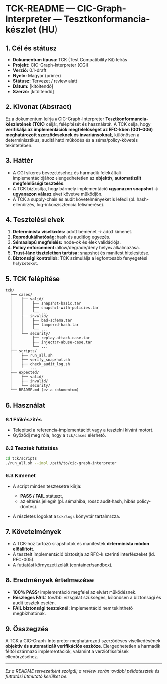 # TCK-README — CIC-Graph-Interpreter — Tesztkonformancia-készlet (HU)

## 1. Cél és státusz

* **Dokumentum típusa:** TCK (Test Compatibility Kit) leírás
* **Projekt:** CIC-Graph-Interpreter (CGI)
* **Verzió:** 0.1-draft
* **Nyelv:** Magyar (primer)
* **Státusz:** Tervezet / review alatt
* **Dátum:** [kitöltendő]
* **Szerző:** [kitöltendő]

## 2. Kivonat (Abstract)

Ez a dokumentum leírja a CIC-Graph-Interpreter **Tesztkonformancia-készletének (TCK)** célját, felépítését és használatát. A TCK célja, hogy **verifikálja az implementációk megfelelőségét az RFC-kben (001–006) meghatározott szerződéseknek és invariánsoknak**, különösen a determinisztikus, auditálható működés és a séma/policy-követés tekintetében.

## 3. Háttér

* A CGI sikeres bevezetéséhez és harmadik felek általi implementációjához elengedhetetlen az **objektív, automatizált megfelelőségi tesztelés**.
* A TCK biztosítja, hogy bármely implementáció **ugyanazon snapshot → ugyanazon válasz** elvet követve működjön.
* A TCK a supply-chain és audit követelményeket is lefedi (pl. hash-ellenőrzés, log-inkonzisztencia felismerése).

## 4. Tesztelési elvek

1. **Determinista viselkedés:** adott bemenet → adott kimenet.
2. **Reprodukálhatóság:** hash és auditlog egyezés.
3. **Sémaalapú megfelelés:** node-ok és élek validációja.
4. **Policy enforcement:** allow/degrade/deny helyes alkalmazása.
5. **Trust-lánc tiszteletben tartása:** snapshot és manifest hitelesítése.
6. **Biztonsági kontrollok:** TCK szimulálja a legfontosabb fenyegetési helyzeteket.

## 5. TCK felépítése

```
tck/
  ├── cases/
  │    ├── valid/
  │    │    ├── snapshot-basic.tar
  │    │    ├── snapshot-with-policies.tar
  │    │    └── ...
  │    ├── invalid/
  │    │    ├── bad-schema.tar
  │    │    ├── tampered-hash.tar
  │    │    └── ...
  │    └── security/
  │         ├── replay-attack-case.tar
  │         ├── injector-abuse-case.tar
  │         └── ...
  ├── scripts/
  │    ├── run_all.sh
  │    ├── verify_snapshot.sh
  │    ├── check_audit_log.sh
  │    └── ...
  ├── expected/
  │    ├── valid/
  │    ├── invalid/
  │    └── security/
  └── README.md (ez a dokumentum)
```

## 6. Használat

### 6.1 Előkészítés

* Telepítsd a referencia-implementációt vagy a tesztelni kívánt motort.
* Győződj meg róla, hogy a `tck/cases` elérhető.

### 6.2 Tesztek futtatása

```bash
cd tck/scripts
./run_all.sh --impl /path/to/cic-graph-interpreter
```

### 6.3 Kimenet

* A script minden tesztesetre kiírja:

    * **PASS / FAIL** státuszt,
    * az eltérés jellegét (pl. sémahiba, rossz audit-hash, hibás policy-döntés).
* A részletes logokat a `tck/logs` könyvtár tartalmazza.

## 7. Követelmények

* A TCK-hoz tartozó snapshotok és manifestek **determinista módon előállított**.
* A tesztelt implementáció biztosítja az RFC-k szerinti interfészeket (ld. RFC-005).
* A futtatási környezet izolált (container/sandbox).

## 8. Eredmények értelmezése

* **100% PASS:** implementáció megfelel az elvárt működésnek.
* **Részleges FAIL:** további vizsgálat szükséges, különösen a biztonsági és audit tesztek esetén.
* **FAIL biztonsági teszteknél:** implementáció nem tekinthető megbízhatónak.

## 9. Összegzés

A TCK a CIC-Graph-Interpreter meghatározott szerződéses viselkedésének **objektív és automatizált verifikációs eszköze**. Elengedhetetlen a harmadik féltől származó implementációk, valamint a verziófrissítések ellenőrzéséhez.

---

*Ez a README tervezetként szolgál; a review során további példatesztek és futtatási útmutató kerülhet be.*
